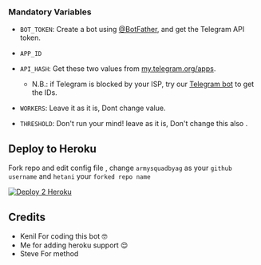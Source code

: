 
### Mandatory Variables

* `BOT_TOKEN`: Create a bot using [@BotFather](https://telegram.dog/BotFather), and get the Telegram API token.

* `APP_ID`
* `API_HASH`: Get these two values from [my.telegram.org/apps](https://my.telegram.org/apps).
  * N.B.: if Telegram is blocked by your ISP, try our [Telegram bot](https://telegram.dog/UseTGXBot) to get the IDs.

* `WORKERS`: Leave it as it is, Dont change value.

* `THRESHOLD`: Don't run your mind! leave as it is, Don't change this also .
## Deploy to Heroku
Fork repo and edit config file , change `armysquadbyag` as your `github username` and `hetani` your `forked repo name`

[![Deploy 2 Heroku](https://www.herokucdn.com/deploy/button.svg)](https://heroku.com/deploy?template=https://github.com/armysquadbyag/voot )

## Credits 

* Kenil For coding this bot 🤓
* Me for adding heroku support 😌
* Steve For method
